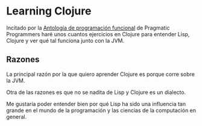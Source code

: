 # Learning Clojure

Incitado por la [Antología de programación funcional](https://pragprog.com/book/ppanth/functional-programming-a-pragpub-anthology) de Pragmatic Programmers haré unos cuantos ejercicios en Clojure para entender Lisp, Clojure y ver qué tal funciona junto con la JVM.

## Razones

La principal razón por la que quiero aprender Clojure es porque corre sobre la JVM.

Otra de las razones es que no se nadita de Lisp y Clojure es un dialecto.

Me gustaría poder entender bien por qué Lisp ha sido una influencia tan grande en el mundo de la programación y las ciencias de la computación en general.
